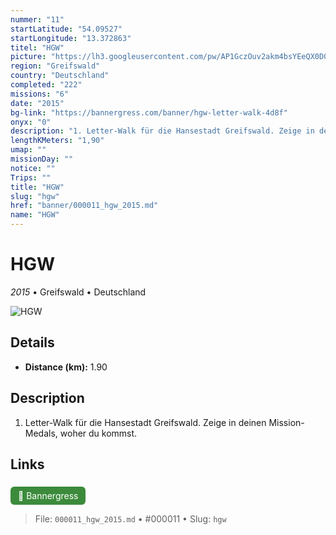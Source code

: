 ```yaml
---
nummer: "11"
startLatitude: "54.09527"
startLongitude: "13.372863"
titel: "HGW"
picture: "https://lh3.googleusercontent.com/pw/AP1GczOuv2akm4bsYEeQX0D0A0D_egwj-u2AJmBBhAvoE6a1tcWXNNZgXEiNgovgaOTlEfvk6csDUGOpP2qyfy5lz2xPWXjd74IS8Oqn0iJI5beBh-D9zts3KfZs4x3_m5gUuXiaYiwMjhKGLuQ9vnTnnsTDtA=w1060-h158-s-no?authuser=0"
region: "Greifswald"
country: "Deutschland"
completed: "222"
missions: "6"
date: "2015"
bg-link: "https://bannergress.com/banner/hgw-letter-walk-4d8f"
onyx: "0"
description: "1. Letter-Walk für die Hansestadt Greifswald. Zeige in deinen Mission-Medals, woher du kommst."
lengthKMeters: "1,90"
umap: ""
missionDay: ""
notice: ""
Trips: ""
title: "HGW"
slug: "hgw"
href: "banner/000011_hgw_2015.md"
name: "HGW"
---
```

# HGW

*2015* • Greifswald • Deutschland

![HGW](https://lh3.googleusercontent.com/pw/AP1GczOuv2akm4bsYEeQX0D0A0D_egwj-u2AJmBBhAvoE6a1tcWXNNZgXEiNgovgaOTlEfvk6csDUGOpP2qyfy5lz2xPWXjd74IS8Oqn0iJI5beBh-D9zts3KfZs4x3_m5gUuXiaYiwMjhKGLuQ9vnTnnsTDtA=w1060-h158-s-no?authuser=0)



## Details
- **Distance (km):** 1.90






## Description
1. Letter-Walk für die Hansestadt Greifswald. Zeige in deinen Mission-Medals, woher du kommst.



## Links
<a href="https://bannergress.com/banner/hgw-letter-walk-4d8f" style="display:inline-block;margin:6px 8px 0 0;padding:6px 12px;background:#3c8b3c;color:#fff;text-decoration:none;border-radius:6px;">🔗 Bannergress</a>




> File: `000011_hgw_2015.md` • #000011 • Slug: `hgw`
